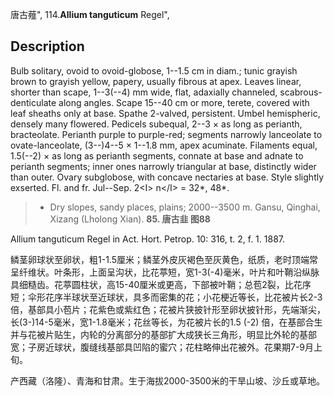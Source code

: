 唐古薤",
114.**Allium tanguticum** Regel",

## Description
Bulb solitary, ovoid to ovoid-globose, 1--1.5 cm in diam.; tunic grayish brown to grayish yellow, papery, usually fibrous at apex. Leaves linear, shorter than scape, 1--3(--4) mm wide, flat, adaxially channeled, scabrous-denticulate along angles. Scape 15--40 cm or more, terete, covered with leaf sheaths only at base. Spathe 2-valved, persistent. Umbel hemispheric, densely many flowered. Pedicels subequal, 2--3 × as long as perianth, bracteolate. Perianth purple to purple-red; segments narrowly lanceolate to ovate-lanceolate, (3--)4--5 × 1--1.8 mm, apex acuminate. Filaments equal, 1.5(--2) × as long as perianth segments, connate at base and adnate to perianth segments; inner ones narrowly triangular at base, distinctly wider than outer. Ovary subglobose, with concave nectaries at base. Style slightly exserted. Fl. and fr. Jul--Sep. 2&lt;I&gt; n&lt;/I&gt; = 32*, 48*.

> * Dry slopes, sandy places, plains; 2000--3500 m. Gansu, Qinghai, Xizang (Lholong Xian).
**85. 唐古韭 图88**

Allium tanguticum Regel in Act. Hort. Petrop. 10: 316, t. 2, f. 1. 1887.

鳞茎卵球状至卵状，粗1-1.5厘米；鳞茎外皮灰褐色至灰黄色，纸质，老时顶端常呈纤维状。叶条形，上面呈沟状，比花葶短，宽1-3(-4)毫米，叶片和叶鞘沿纵脉具细糙齿。花葶圆柱状，高15-40厘米或更高，下部被叶鞘；总苞2裂，比花序短；伞形花序半球状至近球状，具多而密集的花；小花梗近等长，比花被片长2-3倍，基部具小苞片；花紫色或紫红色；花被片狭披针形至卵状披针形，先端渐尖，长(3-)14-5毫米，宽1-1.8毫米；花丝等长，为花被片长的1.5 (-2) 倍，在基部合生并与花被片贴生，内轮的分离部分的基部扩大成狭长三角形，明显比外轮的基部宽；子房近球状，腹缝线基部具凹陷的蜜穴；花柱略伸出花被外。花果期7-9月上旬。

产西藏（洛隆）、青海和甘肃。生于海拔2000-3500米的干旱山坡、沙丘或草地。
